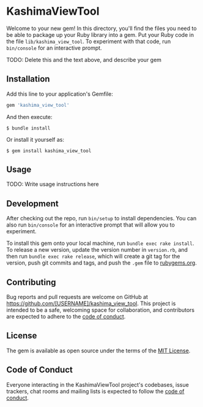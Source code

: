 # KashimaViewTool

Welcome to your new gem! In this directory, you'll find the files you need to be able to package up your Ruby library into a gem. Put your Ruby code in the file `lib/kashima_view_tool`. To experiment with that code, run `bin/console` for an interactive prompt.

TODO: Delete this and the text above, and describe your gem

## Installation

Add this line to your application's Gemfile:

```ruby
gem 'kashima_view_tool'
```

And then execute:

    $ bundle install

Or install it yourself as:

    $ gem install kashima_view_tool

## Usage

TODO: Write usage instructions here

## Development

After checking out the repo, run `bin/setup` to install dependencies. You can also run `bin/console` for an interactive prompt that will allow you to experiment.

To install this gem onto your local machine, run `bundle exec rake install`. To release a new version, update the version number in `version.rb`, and then run `bundle exec rake release`, which will create a git tag for the version, push git commits and tags, and push the `.gem` file to [rubygems.org](https://rubygems.org).

## Contributing

Bug reports and pull requests are welcome on GitHub at https://github.com/[USERNAME]/kashima_view_tool. This project is intended to be a safe, welcoming space for collaboration, and contributors are expected to adhere to the [code of conduct](https://github.com/[USERNAME]/kashima_view_tool/blob/master/CODE_OF_CONDUCT.md).


## License

The gem is available as open source under the terms of the [MIT License](https://opensource.org/licenses/MIT).

## Code of Conduct

Everyone interacting in the KashimaViewTool project's codebases, issue trackers, chat rooms and mailing lists is expected to follow the [code of conduct](https://github.com/[USERNAME]/kashima_view_tool/blob/master/CODE_OF_CONDUCT.md).
